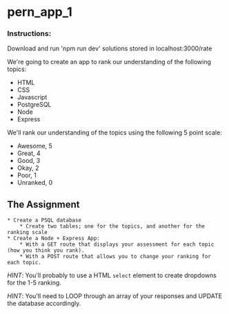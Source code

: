 # pern_app_1

### Instructions:
Download and run 'npm run dev' solutions stored in localhost:3000/rate

We're going to create an app to rank our understanding of the following topics:

* HTML
* CSS
* Javascript
* PostgreSQL
* Node
* Express

We'll rank our understanding of the topics using the following 5 point scale:

* Awesome, 5
* Great, 4
* Good, 3
* Okay, 2
* Poor, 1
* Unranked, 0

## The Assignment

    * Create a PSQL database
        * Create two tables; one for the topics, and another for the ranking scale
    * Create a Node + Express App:
        * With a GET route that displays your assessment for each topic (how you think you rank).
        * With a POST route that allows you to change your ranking for each topic.

_HINT_: You'll probably to use a HTML `select` element to create dropdowns for the 1-5 ranking.

_HINT_: You'll need to LOOP through an array of your responses and UPDATE the database accordingly.